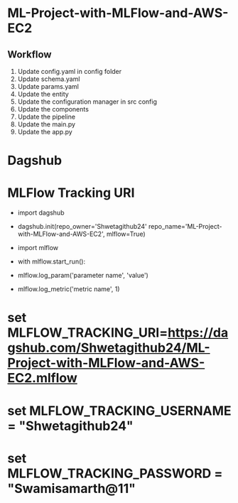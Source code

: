 # ML-Project-with-MLFlow-and-AWS-EC2

## Workflow


1. Update config.yaml in config folder
2. Update schema.yaml
3. Update params.yaml  
4. Update the entity
5. Update the configuration manager in src config
6. Update the components
7. Update the pipeline 
8. Update the main.py
9. Update the app.py



# Dagshub
# MLFlow Tracking URI
- import dagshub
- dagshub.init(repo_owner='Shwetagithub24' repo_name='ML-Project-with-MLFlow-and-AWS-EC2', mlflow=True)

- import mlflow
- with mlflow.start_run():
-  mlflow.log_param('parameter name', 'value')
-  mlflow.log_metric('metric name', 1)

# set MLFLOW_TRACKING_URI=https://dagshub.com/Shwetagithub24/ML-Project-with-MLFlow-and-AWS-EC2.mlflow

# set MLFLOW_TRACKING_USERNAME = "Shwetagithub24"
# set MLFLOW_TRACKING_PASSWORD = "Swamisamarth@11"
